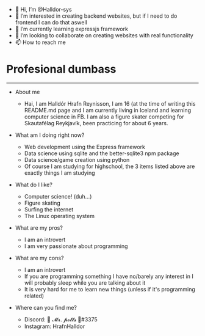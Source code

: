 - 👋 Hi, I’m @Halldor-sys
- 👀 I’m interested in creating backend websites, but if I need to do frontend I can do that aswell
- 🌱 I’m currently learning expressjs framework
- 💞️ I’m looking to collaborate on creating websites with real functionality
- 📫 How to reach me 

# Profesional dumbass

---

- About me
  - Hai, I am Halldór Hrafn Reynisson, I am 16 (at the time of writing this README.md page and I am currently living in Iceland and learning computer science in FB. I am also a figure skater competing for Skautafélag Reykjavík, been practicing for about 6 years.

- What am I doing right now?
  - Web development using the Express framework
  - Data science using sqlite and the better-sqlite3 npm package
  - Data science/game creation using python
  - Of course I am studying for highschool, the 3 items listed above are exactly things I am studying

- What do I like?
  - Computer science! (duh...)
  - Figure skating
  - Surfing the internet
  - The Linux operating system

- What are my pros?
  - I am an introvert
  - I am very passionate about programming

- What are my cons?
  - I am an introvert
  - If you are programming something I have no/barely any interest in I will probably sleep while you are talking about it
  - It is very hard for me to learn new things (unless if it's programming related)

- Where can you find me?
  - Discord: 🎀 𝓜𝓻. 𝓹𝓸𝓽𝓽𝓼 🎀#3375
  - Instagram: HrafnHalldor


<!---
Halldor-sys/Halldor-sys is a ✨ special ✨ repository because its `README.md` (this file) appears on your GitHub profile.
You can click the Preview link to take a look at your changes.
--->

